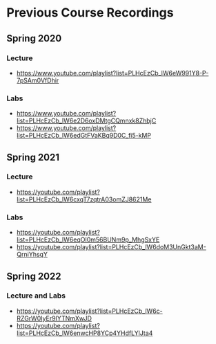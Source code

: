 Previous Course Recordings
==========================

## Spring 2020

### Lecture

* <https://www.youtube.com/playlist?list=PLHcEzCb_lW6eW991Y8-P-7pSAm0VfDhir>

### Labs

* <https://www.youtube.com/playlist?list=PLHcEzCb_lW6e2D6oxDMtgCQmnxk8ZhbjC>
* <https://www.youtube.com/playlist?list=PLHcEzCb_lW6edGtFVaKBq9D0C_fi5-kMP>

## Spring 2021

### Lecture

* <https://youtube.com/playlist?list=PLHcEzCb_lW6cxqT7zqtrA03omZJ8621Me>

### Labs

* <https://youtube.com/playlist?list=PLHcEzCb_lW6eqOI0m56BUNm9p_MhgSxYE>
* <https://youtube.com/playlist?list=PLHcEzCb_lW6doM3UnGkt3aM-QrniYhsqY>

## Spring 2022

### Lecture and Labs

* <https://youtube.com/playlist?list=PLHcEzCb_lW6c-RZGrW0IyEr9IYTNmXwJD>
* <https://youtube.com/playlist?list=PLHcEzCb_lW6enwcHP8YCp4YHdfLYlJta4>
